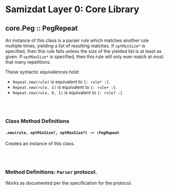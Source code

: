 Samizdat Layer 0: Core Library
==============================

core.Peg :: PegRepeat
---------------------

An instance of this class is a parser rule which matches another rule
multiple times, yielding a list of resulting matches. If `optMinSize*` is
specified, then this rule fails unless the size of the yielded list is at
least as given. If `optMaxSize*` is specified, then this rule will only ever
match at most that many repetitions.

These syntactic equivalences hold:

* `Repeat.new(rule)` is equivalent to `{: rule* :}`.
* `Repeat.new(rule, 1)` is equivalent to `{: rule+ :}`.
* `Repeat.new(rule, 0, 1)` is equivalent to `{: rule? :}`.


<br><br>
### Class Method Definitions

#### `.new(rule, optMinSize?, optMaxSize?) -> :PegRepeat`

Creates an instance of this class.


<br><br>
### Method Definitions: `Parser` protocol.

Works as documented per the specification for the protocol.
